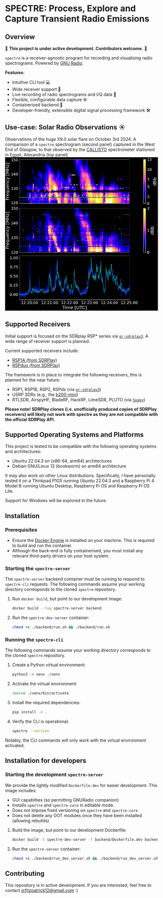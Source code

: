 # __SPECTRE: Process, Explore and Capture Transient Radio Emissions__

## Overview

:loudspeaker: **This project is under active development. Contributors welcome.**  :loudspeaker:

`spectre` is a receiver-agnostic program for recording and visualising radio spectrograms. Powered by [GNU Radio](https://www.gnuradio.org/).

**Features**:  

- Intuitive CLI tool :computer:
- Wide receiver support :satellite:
- Live recording of radio spectrograms and I/Q data :floppy_disk:
- Flexible, configurable data capture :gear:
- Containerised backend :whale:
- Developer-friendly, extensible digital signal processing framework :hammer_and_wrench:

## Use-case: Solar Radio Observations :sunny:
Observations of the huge X9.0 solar flare on October 3rd 2024. A comparison of a ```spectre``` spectrogram (second panel) captured in the West End of Glasgow, to that observed by the [CALLISTO](https://e-callisto.org/) spectrometer stationed in Egypt, Alexandria (top panel)
![Observations of the huge X9.0 solar flare on October 3rd 2024. A comparison of a spectre spectrogram (second panel) captured in the West End of Glasgow, to that observed by the CALLISTO spectrometer stationed in Egypt, Alexandria (top panel)](docs/gallery/comparison.png)


## Supported Receivers

Initial support is focused on the SDRplay RSP* series via [`gr-sdrplay3`](https://github.com/fventuri/gr-sdrplay3). A wide range of receiver support is planned.

Current supported receivers include:  

- [RSP1A (from SDRPlay)](https://www.sdrplay.com/rsp1a/)
- [RSPduo (from SDRPlay)](https://www.sdrplay.com/rspduo/)

The framework is in place to integrate the following receivers, this is planned for the near future:  

- RSP1, RSP1B, RSP2, RSPdx (via [`gr-sdrplay3`](https://github.com/fventuri/gr-sdrplay3))
- USRP SDRs (e.g., the [b200-mini](https://www.ettus.com/all-products/usrp-b200mini/))
- RTLSDR, AirspyHF, BladeRF, HackRF, LimeSDR, PLUTO (via [`Soapy`](https://wiki.gnuradio.org/index.php/Soapy))

**Please note! SDRPlay clones (i.e. unofficially produced copies of SDRPlay receivers) will likely not work with spectre as they are not compatible with the official SDRPlay API**. 

## Supported Operating Systems and Platforms
This project is tested to be compatible with the following operating systems and architectures:

- Ubuntu 22.04.3 on (x86-64, arm64) architectures
- Debian GNU/Linux 12 (bookworm) on arm64 architecture

It may also work on other Linux distributions. Specifically, I have personally tested it on a Thinkpad P1G5 running Ubuntu 22.04.3 and a Raspberry Pi 4 Model B running Ubuntu Desktop, Raspberry Pi OS and Raspberry Pi OS Lite.

Support for Windows will be explored in the future.


## Installation

### **Prerequisites**
- Ensure the [Docker Engine](https://docs.docker.com/engine/install/ubuntu/) is installed on your machine. This is required to build and run the container.
- Although the back-end is fully containerised, you must install any relevant third-party drivers on your host system.

### **Starting the `spectre-server`**
The `spectre-server` backend container must be running to respond to `spectre-cli` requests. The following commands assume your working directory corresponds to the cloned ```spectre``` repository.

1. Run ```docker build```, but point to our development image:  
   ```bash
   docker build --tag spectre-server backend
   ```

2. Run the `spectre-dev-server` container:  
   ```bash
   chmod +x ./backend/run.sh && ./backend/run.sh
   ```


### **Running the `spectre-cli`**
The following commands assume your working directory corresponds to the cloned ```spectre``` repository.

1. Create a Python virtual environment:  
   ```bash
   python3 -m venv ./venv
   ```

2. Activate the virtual environment:  
   ```bash
   source ./venv/bin/activate
   ```

3. Install the required dependencies:  
   ```bash
   pip install -e .
   ```

4. Verify the CLI is operational:  
   ```bash
   spectre --version
   ```
Notably, the CLI commands will only work with the virtual environment activated.


## Installation for developers

### **Starting the development `spectre-server`**
We provide the lightly modified ```Dockerfile.dev``` for easier development. This image includes:  
- GUI capablities (so permitting GNURadio companion)
- Installs ```spectre``` and ```spectre-core``` in editable mode.
- Does not impose fixed versioning on ```spectre``` and ```spectre-core```
- Does not delete any OOT modules once they have been installed (allowing rebuilds)

1. Build the image, but point to our development Dockerfile:  
   ```bash
   docker build -t spectre-dev-server -f backend/Dockerfile.dev backend
   ```

2. Run the `spectre-server` container:  
   ```bash
   chmod +x ./backend/run_dev_server.sh && ./backend/run_dev_server.sh
   ```



## Contributing
This repository is in active development. If you are interested, feel free to contact  jcfitzpatrick12@gmail.com :)
